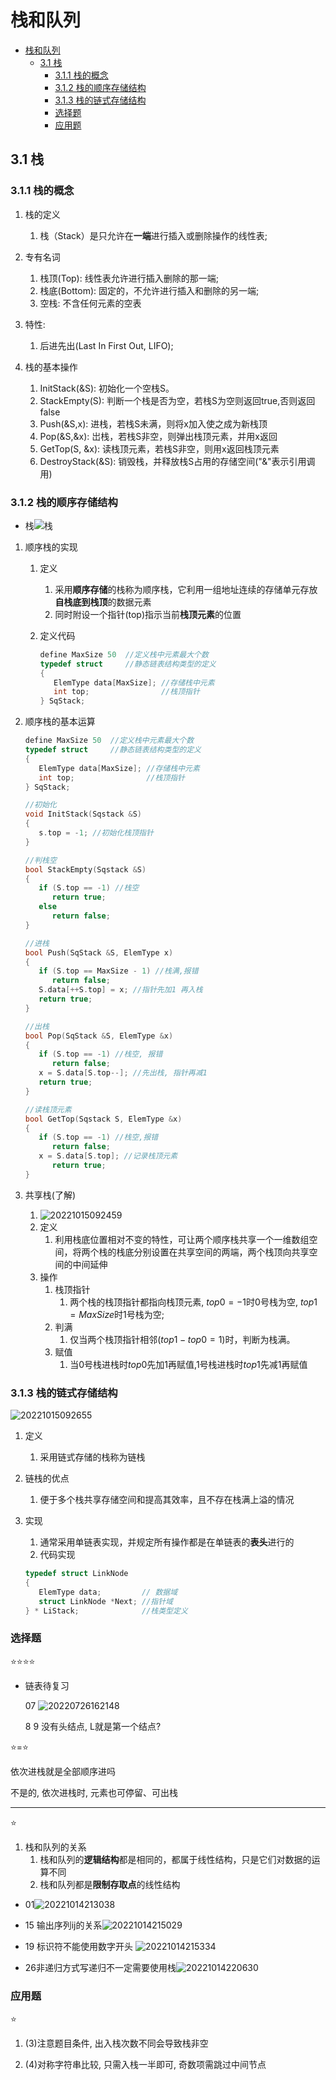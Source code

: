 # 栈和队列

- [栈和队列](#栈和队列)
  - [3.1 栈](#31-栈)
    - [3.1.1 栈的概念](#311-栈的概念)
    - [3.1.2 栈的顺序存储结构](#312-栈的顺序存储结构)
    - [3.1.3 栈的链式存储结构](#313-栈的链式存储结构)
    - [选择题](#选择题)
    - [应用题](#应用题)

## 3.1 栈

### 3.1.1 栈的概念

1. 栈的定义
   1. 栈（Stack）是只允许在**一端**进行插入或删除操作的线性表;

2. 专有名词
   1. 栈顶(Top): 线性表允许进行插入删除的那一端;
   2. 栈底(Bottom): 固定的，不允许进行插入和删除的另一端;
   3. 空栈: 不含任何元素的空表

3. 特性:
   1. 后进先出(Last In First Out, LIFO);

4. 栈的基本操作
   1. InitStack(&S): 初始化一个空栈S。
   2. StackEmpty(S): 判断一个栈是否为空，若栈S为空则返回true,否则返回false
   3. Push(&S,x): 进栈，若栈S未满，则将x加入使之成为新栈顶
   4. Pop(&S,&x): 岀栈，若栈S非空，则弹出栈顶元素，并用x返回
   5. GetTop(S, &x): 读栈顶元素，若栈S非空，则用x返回栈顶元素
   6. DestroyStack(&S): 销毁栈，并释放栈S占用的存储空间("&"表示引用调用)

### 3.1.2 栈的顺序存储结构

- 栈![栈](https://raw.githubusercontent.com/Logible/Image/main/note_image/20221014212343.png)

1. 顺序栈的实现
   1. 定义
      1. 采用**顺序存储**的栈称为顺序栈，它利用一组地址连续的存储单元存放**自栈底到栈顶**的数据元素
      2. 同时附设一个指针(top)指示当前**栈顶元素**的位置
   2. 定义代码

      ```c
      define MaxSize 50  //定义栈中元素最大个数
      typedef struct     //静态链表结构类型的定义
      {
         ElemType data[MaxSize]; //存储栈中元素
         int top;                //栈顶指针
      } SqStack;
      ```

2. 顺序栈的基本运算

   ```c
   define MaxSize 50  //定义栈中元素最大个数
   typedef struct     //静态链表结构类型的定义
   {
      ElemType data[MaxSize]; //存储栈中元素
      int top;                //栈顶指针
   } SqStack;

   //初始化
   void InitStack(Sqstack &S)
   {
      s.top = -1; //初始化栈顶指针
   }

   //判栈空
   bool StackEmpty(Sqstack &S)
   {
      if (S.top == -1) //栈空
         return true;
      else
         return false;
   }

   //进栈
   bool Push(SqStack &S, ElemType x)
   {
      if (S.top == MaxSize - 1) //栈满,报错
         return false;
      S.data[++S.top] = x; //指针先加1 再入栈
      return true;
   }

   //出栈
   bool Pop(SqStack &S, ElemType &x)
   {
      if (S.top == -1) //栈空, 报错
         return false;
      x = S.data[S.top--]; //先出栈, 指针再减1
      return true;
   }

   //读栈顶元素
   bool GetTop(Sqstack S, ElemType &x)
   {
      if (S.top == -1) //栈空,报错
         return false;
      x = S.data[S.top]; //记录栈顶元素
         return true;
   }
   ```

3. 共享栈(了解)
   1. ![20221015092459](https://raw.githubusercontent.com/Logible/Image/main/note_image/20221015092459.png)
   2. 定义
      1. 利用栈底位置相对不变的特性，可让两个顺序栈共享一个一维数组空间，将两个栈的栈底分别设置在共享空间的两端，两个栈顶向共享空间的中间延伸
   3. 操作
      1. 栈顶指针
         1. 两个栈的栈顶指针都指向栈顶元素, $top0=-1$时$0$号栈为空, $top1=MaxSize$时1号栈为空;
      2. 判满
         1. 仅当两个栈顶指针相邻$(top1-top0=1)$时，判断为栈满。
      3. 赋值
         1. 当$0$号栈进栈时$top0$先加$1$再赋值,$1$号栈进栈时$top1$先减$1$再赋值

### 3.1.3 栈的链式存储结构

![20221015092655](https://raw.githubusercontent.com/Logible/Image/main/note_image/20221015092655.png)

1. 定义
   1. 采用链式存储的栈称为链栈
2. 链栈的优点
   1. 便于多个栈共享存储空间和提高其效率，且不存在栈满上溢的情况
3. 实现
   1. 通常采用单链表实现，并规定所有操作都是在单链表的**表头**进行的
   2. 代码实现

   ```c
   typedef struct LinkNode
   {
      ElemType data;         // 数据域
      struct LinkNode *Next; //指针域
   } * LiStack;              //栈类型定义
   ```

### 选择题

⭐⭐⭐⭐

- 链表待复习

   07 ![20220726162148](https://raw.githubusercontent.com/Logible/Image/main/note_image/20220726162148.png)

   8 9 没有头结点, L就是第一个结点?

⭐=⭐

依次进栈就是全部顺序进吗

不是的, 依次进栈时, 元素也可停留、可出栈

---

⭐

1. 栈和队列的关系
   1. 栈和队列的**逻辑结构**都是相同的，都属于线性结构，只是它们对数据的运算不同
   2. 栈和队列都是**限制存取点**的线性结构

- 01![20221014213038](https://raw.githubusercontent.com/Logible/Image/main/note_image/20221014213038.png)

- 15 输出序列ij的关系![20221014215029](https://raw.githubusercontent.com/Logible/Image/main/note_image/20221014215029.png)

- 19 标识符不能使用数字开头 ![20221014215334](https://raw.githubusercontent.com/Logible/Image/main/note_image/20221014215334.png)

- 26非递归方式写递归不一定需要使用栈![20221014220630](https://raw.githubusercontent.com/Logible/Image/main/note_image/20221014220630.png)

### 应用题

⭐

1. (3)注意题目条件, 出入栈次数不同会导致栈非空

2. (4)对称字符串比较, 只需入栈一半即可, 奇数项需跳过中间节点
